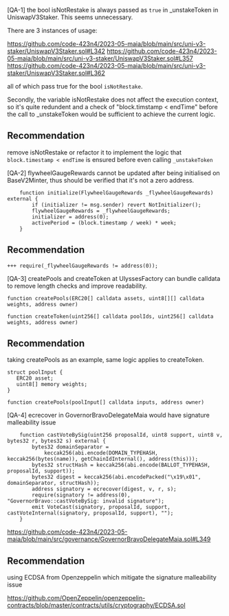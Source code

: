 [QA-1]
the bool isNotRestake is always passed as `true` in _unstakeToken in UniswapV3Staker. This seems unnecessary.

There are 3 instances of usage:

https://github.com/code-423n4/2023-05-maia/blob/main/src/uni-v3-staker/UniswapV3Staker.sol#L342
https://github.com/code-423n4/2023-05-maia/blob/main/src/uni-v3-staker/UniswapV3Staker.sol#L357
https://github.com/code-423n4/2023-05-maia/blob/main/src/uni-v3-staker/UniswapV3Staker.sol#L362

all of which pass true for the bool `isNotRestake`. 

Secondly, the variable isNotRestake does not affect the execution context, so it's quite redundent and a check of "block.timstamp < endTime" before the call to _unstakeToken would be sufficient to achieve the current logic.


## Recommendation
remove isNotRestake or refactor it to implement the logic that `block.timestamp < endTime` is ensured before even calling `_unstakeToken`


[QA-2] flywheelGaugeRewards cannot be updated after being initialised on BaseV2Minter, thus should be verified that it's not a zero address.

```solidity
    function initialize(FlywheelGaugeRewards _flywheelGaugeRewards) external {
        if (initializer != msg.sender) revert NotInitializer();
        flywheelGaugeRewards = _flywheelGaugeRewards;
        initializer = address(0);
        activePeriod = (block.timestamp / week) * week;
    }
```


## Recommendation
```solidity
+++ require(_flywheelGaugeRewards != address(0));
```


[QA-3] createPools and createToken at UlyssesFactory can bundle calldata to remove length checks and improve readability.


```solidity
function createPools(ERC20[] calldata assets, uint8[][] calldata weights, address owner)
```

```solidity
function createToken(uint256[] calldata poolIds, uint256[] calldata weights, address owner)
```

## Recommendation 
taking createPools as an example, same logic applies to createToken.
```
struct poolInput {
   ERC20 asset;
   uint8[] memory weights;
}

function createPools(poolInput[] calldata inputs, address owner) 
```


[QA-4] ecrecover in GovernorBravoDelegateMaia would have signature malleability issue

```solidity
    function castVoteBySig(uint256 proposalId, uint8 support, uint8 v, bytes32 r, bytes32 s) external {
        bytes32 domainSeparator =
            keccak256(abi.encode(DOMAIN_TYPEHASH, keccak256(bytes(name)), getChainIdInternal(), address(this)));
        bytes32 structHash = keccak256(abi.encode(BALLOT_TYPEHASH, proposalId, support));
        bytes32 digest = keccak256(abi.encodePacked("\x19\x01", domainSeparator, structHash));
        address signatory = ecrecover(digest, v, r, s);
        require(signatory != address(0), "GovernorBravo::castVoteBySig: invalid signature");
        emit VoteCast(signatory, proposalId, support, castVoteInternal(signatory, proposalId, support), "");
    }
```
https://github.com/code-423n4/2023-05-maia/blob/main/src/governance/GovernorBravoDelegateMaia.sol#L349

## Recommendation
using ECDSA from Openzeppelin which mitigate the signature malleability issue

https://github.com/OpenZeppelin/openzeppelin-contracts/blob/master/contracts/utils/cryptography/ECDSA.sol
